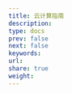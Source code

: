 ```yaml
---
title: 云计算指南
description: 
type: docs
prev: false
next: false
keywords: 
url: 
share: true
weight: 
---
```

